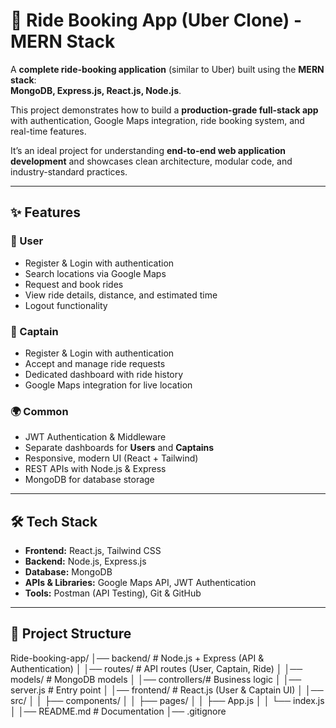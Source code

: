 # 🚖 Ride Booking App (Uber Clone) - MERN Stack

A **complete ride-booking application** (similar to Uber) built using the **MERN stack**:  
**MongoDB, Express.js, React.js, Node.js**.  

This project demonstrates how to build a **production-grade full-stack app** with authentication, Google Maps integration, ride booking system, and real-time features.  

It’s an ideal project for understanding **end-to-end web application development** and showcases clean architecture, modular code, and industry-standard practices.  

---

## ✨ Features

### 👤 User
- Register & Login with authentication  
- Search locations via Google Maps  
- Request and book rides  
- View ride details, distance, and estimated time  
- Logout functionality  

### 🚗 Captain
- Register & Login with authentication  
- Accept and manage ride requests  
- Dedicated dashboard with ride history  
- Google Maps integration for live location  

### 🌍 Common
- JWT Authentication & Middleware  
- Separate dashboards for **Users** and **Captains**  
- Responsive, modern UI (React + Tailwind)  
- REST APIs with Node.js & Express  
- MongoDB for database storage  

---

## 🛠️ Tech Stack

- **Frontend:** React.js, Tailwind CSS  
- **Backend:** Node.js, Express.js  
- **Database:** MongoDB  
- **APIs & Libraries:** Google Maps API, JWT Authentication  
- **Tools:** Postman (API Testing), Git & GitHub  

---

## 📂 Project Structure

Ride-booking-app/
│── backend/ # Node.js + Express (API & Authentication)
│ │── routes/ # API routes (User, Captain, Ride)
│ │── models/ # MongoDB models
│ │── controllers/# Business logic
│ │── server.js # Entry point
│
│── frontend/ # React.js (User & Captain UI)
│ │── src/
│ │ ├── components/
│ │ ├── pages/
│ │ ├── App.js
│ │ └── index.js
│
│── README.md # Documentation
│── .gitignore